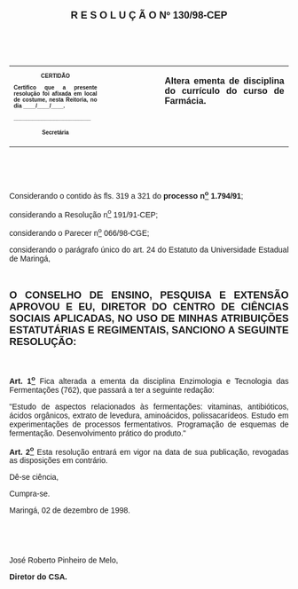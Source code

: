 <BODY>

<B><FONT FACE="Arial" SIZE=4><P ALIGN="CENTER"></P>
<P ALIGN="CENTER">&nbsp;</P>
<P ALIGN="CENTER">R E S O L U &Ccedil; &Atilde; O  Nº  130/98-CEP</P>
</B></FONT><FONT FACE="Arial"><P ALIGN="JUSTIFY"></P>
<P ALIGN="JUSTIFY">&nbsp;</P>
<P ALIGN="JUSTIFY">&nbsp;</P></FONT>
<TABLE CELLSPACING=0 BORDER=0 CELLPADDING=7 WIDTH=596>
<TR><TD WIDTH="33%" VALIGN="TOP">
<B><FONT FACE="Arial" SIZE=1><P ALIGN="CENTER">CERTID&Atilde;O</P>
<P ALIGN="JUSTIFY">   Certifico que a presente resolu&ccedil;&atilde;o foi afixada em local de costume, nesta Reitoria, no dia ____/____/____.</P>
<P ALIGN="JUSTIFY"></P>
<P ALIGN="JUSTIFY">_________________________</P>
<P ALIGN="CENTER">Secret&aacute;ria</B></FONT></TD>
<TD WIDTH="21%" VALIGN="TOP">&nbsp;</TD>
<TD WIDTH="47%" VALIGN="TOP">
<B><FONT FACE="Arial"><P ALIGN="JUSTIFY">Altera ementa de disciplina do curr&iacute;culo do curso de Farm&aacute;cia.</B></FONT></TD>
</TR>
</TABLE>

<FONT FACE="Arial"><P ALIGN="JUSTIFY"></P>
<P ALIGN="JUSTIFY">&nbsp;</P>
<P ALIGN="JUSTIFY">&nbsp;</P>
<P ALIGN="JUSTIFY">&#9;Considerando o contido &agrave;s fls. 319 a 321 do <B>processo n<U><SUP>o</U></SUP> 1.794/91</B>;</P>
<P ALIGN="JUSTIFY">&#9;considerando a Resolu&ccedil;&atilde;o n<U><SUP>o</U></SUP> 191/91-CEP;</P>
<P ALIGN="JUSTIFY">&#9;considerando o Parecer n<U><SUP>o</U></SUP> 066/98-CGE;</P>
<P ALIGN="JUSTIFY">&#9;considerando o par&aacute;grafo &uacute;nico do art. 24 do Estatuto da Universidade Estadual de Maring&aacute;,</P>
<P ALIGN="JUSTIFY"></P>
<P ALIGN="JUSTIFY">&nbsp;</P>
</FONT><B><FONT FACE="Arial" SIZE=4><P ALIGN="JUSTIFY">O CONSELHO DE ENSINO, PESQUISA E EXTENS&Atilde;O APROVOU E EU, DIRETOR DO CENTRO DE CI&Ecirc;NCIAS SOCIAIS APLICADAS, NO USO DE MINHAS ATRIBUI&Ccedil;&Otilde;ES ESTATUT&Aacute;RIAS E REGIMENTAIS, SANCIONO A SEGUINTE RESOLU&Ccedil;&Atilde;O:</P>
</B></FONT><FONT FACE="Arial"><P ALIGN="JUSTIFY"></P>
<P ALIGN="JUSTIFY">&nbsp;</P>
<P ALIGN="JUSTIFY">&#9;<B>Art. 1<U><SUP>o</B></U></SUP> Fica alterada a ementa da disciplina Enzimologia e Tecnologia das Fermenta&ccedil;&otilde;es (762), que passar&aacute; a ter a seguinte reda&ccedil;&atilde;o: </P>
<P ALIGN="JUSTIFY">&#9;&quot;Estudo de aspectos relacionados &agrave;s fermenta&ccedil;&otilde;es: vitaminas, antibi&oacute;ticos, &aacute;cidos org&acirc;nicos, extrato de levedura, amino&aacute;cidos, polissacar&iacute;deos. Estudo em experimenta&ccedil;&otilde;es de processos fermentativos. Programa&ccedil;&atilde;o de esquemas de fermenta&ccedil;&atilde;o. Desenvolvimento pr&aacute;tico do produto.&quot;</P>
<P ALIGN="JUSTIFY">&#9;<B>Art. 2<U><SUP>o</B></U></SUP> Esta resolu&ccedil;&atilde;o entrar&aacute; em vigor na data de sua publica&ccedil;&atilde;o, revogadas as disposi&ccedil;&otilde;es em contr&aacute;rio.</P>
<P ALIGN="JUSTIFY">&#9;D&ecirc;-se ci&ecirc;ncia,</P>
<P ALIGN="JUSTIFY">&#9;Cumpra-se.</P>
<P ALIGN="JUSTIFY"></P>
<P ALIGN="JUSTIFY">Maring&aacute;, 02 de dezembro de 1998.</P>
<P ALIGN="JUSTIFY"></P>
<P ALIGN="JUSTIFY">&nbsp;</P>
<P ALIGN="JUSTIFY">&nbsp;</P>
<P ALIGN="JUSTIFY">Jos&eacute; Roberto Pinheiro de Melo,</P>
<B><P ALIGN="JUSTIFY">Diretor do CSA.</P>
<P ALIGN="JUSTIFY"></P></B></FONT></BODY>
